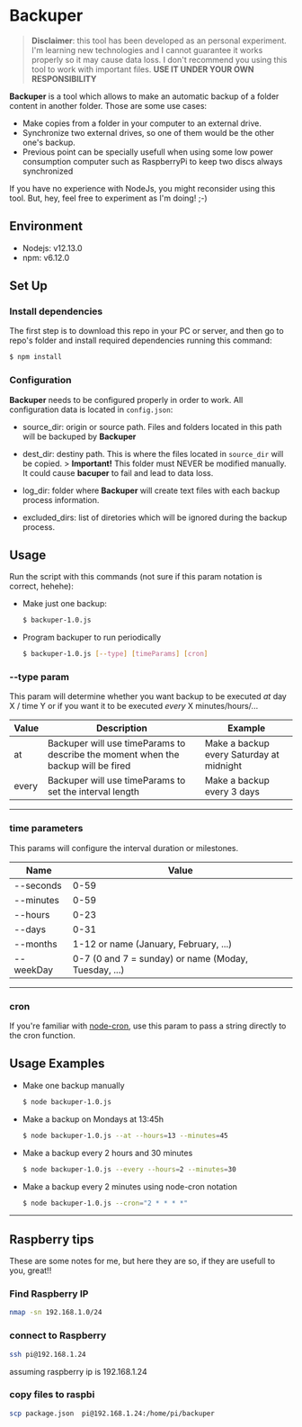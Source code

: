 # Backuper

> **Disclaimer**: this tool has been developed as an personal experiment. I'm learning new technologies and I cannot guarantee it works properly so it may cause data loss. I don't recommend you using this tool to work with important files. **USE IT UNDER YOUR OWN RESPONSIBILITY**

**Backuper** is a tool which allows to make an automatic backup of a folder content in another folder. Those are some use cases:
- Make copies from a folder in your computer to an external drive.
- Synchronize two external drives, so one of them would be the other one's backup.
- Previous point can be specially usefull when using some low power consumption computer such as RaspberryPi to keep two discs always synchronized

If you have no experience with NodeJs, you might reconsider using this tool. But, hey, feel free to experiment as I'm doing! ;-)

## Environment

- Nodejs: v12.13.0
- npm: v6.12.0

## Set Up

### Install dependencies

The first step is to download this repo in your PC or server, and then go to repo's folder and install required dependencies running this command:

```bash
$ npm install
```

### Configuration

**Backuper** needs to be configured properly in order to work. All configuration data is located in `config.json`:

- source_dir: origin or source path. Files and folders located in this path will be backuped by **Backuper**

- dest_dir: destiny path. This is where the files located in `source_dir` will be copied.
        > **Important!** This folder must NEVER be modified manually. It could cause **bacuper** to fail and lead to data loss.

- log_dir: folder where **Backuper** will create text files with each backup process information.

- excluded_dirs: list of diretories which will be ignored during the backup process.

## Usage

Run the script with this commands (not sure if this param notation is correct, hehehe):

- Make just one backup:

    ```bash
    $ backuper-1.0.js
    ```
- Program backuper to run periodically

    ```bash
    $ backuper-1.0.js [--type] [timeParams] [cron]
    ```


### --type param

This param will determine whether you want backup to be executed _at_ day X / time Y or if you want it to be executed _every_ X minutes/hours/...

|  Value     | Description | Example |
|------------|-------------|---------|
| at  | Backuper will use timeParams to describe the moment when the backup will be fired | Make a backup every Saturday at midnight |
|every |Backuper will use timeParams to set the interval length | Make a backup every 3 days |
----

### time parameters

This params will configure the interval duration or milestones.

|  Name      |  Value  |
|------------|---------|
| --seconds  | 0-59    |
| --minutes  | 0-59    |
| --hours    | 0-23    |
| --days     | 0-31    |
| --months   | 1-12 or name (January, February, ...)  |
| --weekDay  | 0-7 (0 and 7 = sunday) or name (Moday, Tuesday, ...) |
---

### cron

If you're familiar with [node-cron](https://www.npmjs.com/package/node-cron), use this param to pass a string directly to the cron function.

## Usage Examples

- Make one backup manually
    ```bash
    $ node backuper-1.0.js
    ```

- Make a backup on Mondays at 13:45h
    ```bash
    $ node backuper-1.0.js --at --hours=13 --minutes=45
    ```

- Make a backup every 2 hours and 30 minutes
    ```bash
    $ node backuper-1.0.js --every --hours=2 --minutes=30
    ```

- Make a backup every 2 minutes using node-cron notation
    ```bash
    $ node backuper-1.0.js --cron="2 * * * *"
    ```

-----



## Raspberry tips

These are some notes for me, but here they are so, if they are usefull to you, great!!

### Find Raspberry IP
```bash
nmap -sn 192.168.1.0/24
```

### connect to Raspberry
```bash
ssh pi@192.168.1.24
```

assuming raspberry ip is 192.168.1.24

### copy files to raspbi

```bash
scp package.json  pi@192.168.1.24:/home/pi/backuper
```